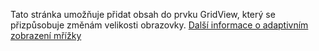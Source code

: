 ﻿ Tato stránka umožňuje přidat obsah do prvku GridView, který se přizpůsobuje změnám velikosti obrazovky. [Další informace o adaptivním zobrazení mřížky](https://docs.microsoft.com/windows/communitytoolkit/controls/adaptivegridview)